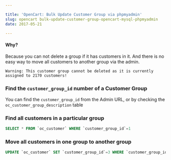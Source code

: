 ```yaml
---

title: 'OpenCart: Bulk Update Customer Group via phpmyadmin'
slug: opencart bulk-update-customer-group-opencart-mysql-phpmyadmin
date: 2017-05-21

---
```


#### Why?
Because you can not delete a group if it has customers in it. And there is no easy way to move all customers to another group via the admin. 

```
Warning: This customer group cannot be deleted as it is currently assigned to 2170 customers!
```

### Find the `customer_group_id` number of a Customer Group

You can find the `customer_group_id` from the Admin URL, or by checking the `oc_customer_group_description` table

### Find all customers in a particular group

```sql
SELECT * FROM `oc_customer` WHERE `customer_group_id`=1
```

### Move all customers in one group to another group

```sql
UPDATE `oc_customer` SET `customer_group_id`=3 WHERE `customer_group_id`=1
```
